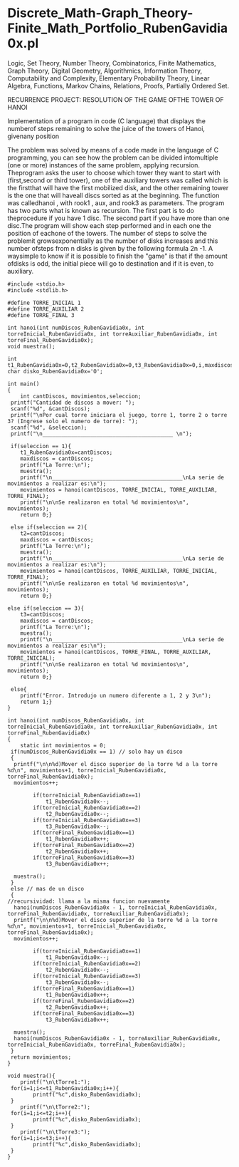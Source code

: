 # Discrete_Math-Graph_Theory-Finite_Math_Portfolio_RubenGavidia0x.pl
Logic, Set Theory, Number Theory, Combinatorics, Finite Mathematics, Graph Theory, Digital Geometry, Algorithmics, Information Theory, Computability and Complexity, Elementary Probability Theory, Linear Algebra, Functions, Markov Chains, Relations, Proofs, Partially Ordered Set.

RECURRENCE PROJECT: RESOLUTION OF THE GAME OFTHE TOWER OF HANOI

Implementation of a program in code (C language) that displays the numberof steps remaining to solve the juice of the towers of Hanoi, givenany position

The problem was solved by means of a code made in the language of C programming, you can see how the problem can be divided intomultiple (one or more) instances of the same problem, applying recursion. Theprogram asks the user to choose which tower they want to start with (first,second or third tower), one of the auxiliary towers was called which is the firstthat will have the first mobilized disk, and the other remaining tower is the one that will haveall discs sorted as at the beginning. The function was calledhanoi , with rook1 , aux, and rook3 as parameters. The program has two parts what is known as recursion. The first part is to do theprocedure if you have 1 disc. The second part if you have more than one disc.The program will show each step performed and in each one the position of eachone of the towers. The number of steps to solve the problemit growsexponentially as the number of disks increases and this number ofsteps from n disks is given by the following formula 2n -1. A waysimple to know if it is possible to finish the "game" is that if the amount ofdisks is odd, the initial piece will go to destination and if it is even, to auxiliary.

```
#include <stdio.h>
#include <stdlib.h>   
 
#define TORRE_INICIAL 1
#define TORRE_AUXILIAR 2
#define TORRE_FINAL 3
 
int hanoi(int numDiscos_RubenGavidia0x, int torreInicial_RubenGavidia0x, int torreAuxiliar_RubenGavidia0x, int torreFinal_RubenGavidia0x);
void muestra();
 
int t1_RubenGavidia0x=0,t2_RubenGavidia0x=0,t3_RubenGavidia0x=0,i,maxdiscos_RubenGavidia0x;
char disko_RubenGavidia0x='O';
 
int main()
{
    int cantDiscos, movimientos,seleccion;
 printf("Cantidad de discos a mover: ");
 scanf("%d", &cantDiscos);
 printf("\nPor cual torre iniciara el juego, torre 1, torre 2 o torre 3? (Ingrese solo el numero de torre): ");
 scanf("%d", &seleccion);
 printf("\n_________________________________________ \n");
  
 if(seleccion == 1){	 
 	t1_RubenGavidia0x=cantDiscos;
 	maxdiscos = cantDiscos;
 	printf("La Torre:\n");
 	muestra();
 	printf("\n_________________________________________\nLa serie de movimientos a realizar es:\n");
 	movimientos = hanoi(cantDiscos, TORRE_INICIAL, TORRE_AUXILIAR, TORRE_FINAL);
 	printf("\n\nSe realizaron en total %d movimientos\n", movimientos);
 	return 0;}

 else if(seleccion == 2){	 
 	t2=cantDiscos;
 	maxdiscos = cantDiscos;
 	printf("La Torre:\n");
 	muestra();
 	printf("\n_________________________________________\nLa serie de movimientos a realizar es:\n");
 	movimientos = hanoi(cantDiscos, TORRE_AUXILIAR, TORRE_INICIAL, TORRE_FINAL);
 	printf("\n\nSe realizaron en total %d movimientos\n", movimientos);
 	return 0;}

else if(seleccion == 3){	 
 	t3=cantDiscos;
 	maxdiscos = cantDiscos;
 	printf("La Torre:\n");
 	muestra();
 	printf("\n_________________________________________\nLa serie de movimientos a realizar es:\n");
 	movimientos = hanoi(cantDiscos, TORRE_FINAL, TORRE_AUXILIAR, TORRE_INICIAL);
 	printf("\n\nSe realizaron en total %d movimientos\n", movimientos);
 	return 0;}

 else{
	printf("Error. Introdujo un numero diferente a 1, 2 y 3\n");
	return 1;}
}
 
int hanoi(int numDiscos_RubenGavidia0x, int torreInicial_RubenGavidia0x, int torreAuxiliar_RubenGavidia0x, int torreFinal_RubenGavidia0x)
{
    static int movimientos = 0;
 if(numDiscos_RubenGavidia0x == 1) // solo hay un disco
 {
  printf("\n\n%d)Mover el disco superior de la torre %d a la torre %d\n", movimientos+1, torreInicial_RubenGavidia0x, torreFinal_RubenGavidia0x);
  movimientos++;
 
        if(torreInicial_RubenGavidia0x==1)
            t1_RubenGavidia0x--;
        if(torreInicial_RubenGavidia0x==2)
            t2_RubenGavidia0x--;
        if(torreInicial_RubenGavidia0x==3)
            t3_RubenGavidia0x--;
        if(torreFinal_RubenGavidia0x==1)
            t1_RubenGavidia0x++;
        if(torreFinal_RubenGavidia0x==2)
            t2_RubenGavidia0x++;
        if(torreFinal_RubenGavidia0x==3)
            t3_RubenGavidia0x++;
 
  muestra();
 }
 else // mas de un disco
 {
//recursividad: llama a la misma funcion nuevamente
  hanoi(numDiscos_RubenGavidia0x - 1, torreInicial_RubenGavidia0x, torreFinal_RubenGavidia0x, torreAuxiliar_RubenGavidia0x);
  printf("\n\n%d)Mover el disco superior de la torre %d a la torre %d\n", movimientos+1, torreInicial_RubenGavidia0x, torreFinal_RubenGavidia0x);
  movimientos++;
 
        if(torreInicial_RubenGavidia0x==1)
            t1_RubenGavidia0x--;
        if(torreInicial_RubenGavidia0x==2)
            t2_RubenGavidia0x--;
        if(torreInicial_RubenGavidia0x==3)
            t3_RubenGavidia0x--;
        if(torreFinal_RubenGavidia0x==1)
            t1_RubenGavidia0x++;
        if(torreFinal_RubenGavidia0x==2)
            t2_RubenGavidia0x++;
        if(torreFinal_RubenGavidia0x==3)
            t3_RubenGavidia0x++;
 
  muestra();
  hanoi(numDiscos_RubenGavidia0x - 1, torreAuxiliar_RubenGavidia0x, torreInicial_RubenGavidia0x, torreFinal_RubenGavidia0x);
 }
 return movimientos;
} 
 
void muestra(){
    printf("\n\tTorre1:");
 for(i=1;i<=t1_RubenGavidia0x;i++){
        printf("%c",disko_RubenGavidia0x);
 }
    printf("\n\tTorre2:");
 for(i=1;i<=t2;i++){
        printf("%c",disko_RubenGavidia0x);
 }
    printf("\n\tTorre3:");
 for(i=1;i<=t3;i++){
        printf("%c",disko_RubenGavidia0x);
 }
}


```
